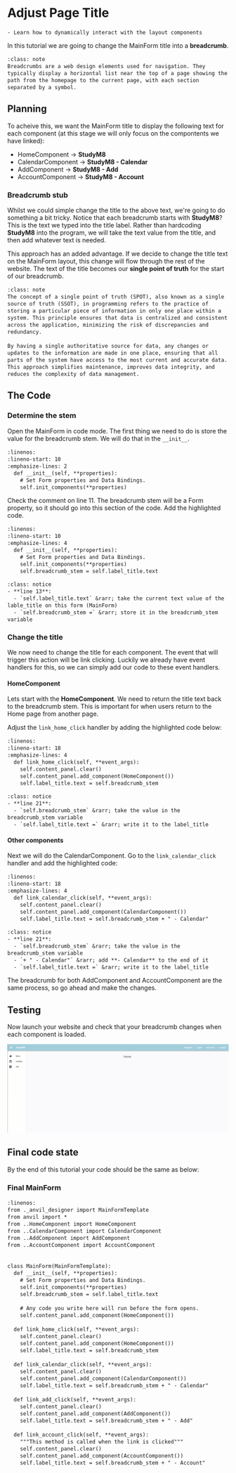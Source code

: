# Adjust Page Title

```{topic} In this tutorial you will:
- Learn how to dynamically interact with the layout components
```

In this tutorial we are going to change the MainForm title into a **breadcrumb**.

```{admonition} Website Breadcrumbs
:class: note
Breadcrumbs are a web design elements used for navigation. They typically display a horizontal list near the top of a page showing the path from the homepage to the current page, with each section separated by a symbol.
```

## Planning

To acheive this, we want the MainForm title to display the following text for each component (at this stage we will only focus on the compontents we have linked):

- HomeComponent &rarr; **StudyM8**
- CalendarComponent &rarr; **StudyM8 - Calendar**
- AddComponent &rarr; **StudyM8 - Add**
- AccountComponent &rarr; **StudyM8 - Account**

### Breadcrumb stub

Whilst we could simple change the title to the above text, we're going to do something a bit tricky. Notice that each breadcrumb starts with **StudyM8**? This is the text we typed into the title label. Rather than hardcoding **StudyM8** into the program, we will take the text value from the title, and then add whatever text is needed.

This approach has an added advantage. If we decide to change the title text on the MainForm layout, this change will flow through the rest of the website. The text of the title becomes our **single point of truth** for the start of our breadcrumb.

```{admonition} Single Point of Truth
:class: note
The concept of a single point of truth (SPOT), also known as a single source of truth (SSOT), in programming refers to the practice of storing a particular piece of information in only one place within a system. This principle ensures that data is centralized and consistent across the application, minimizing the risk of discrepancies and redundancy. 

By having a single authoritative source for data, any changes or updates to the information are made in one place, ensuring that all parts of the system have access to the most current and accurate data. This approach simplifies maintenance, improves data integrity, and reduces the complexity of data management.
```

## The Code

### Determine the stem

Open the MainForm in code mode. The first thing we need to do is store the value for the breadcrumb stem. We will do that in the `__init__`.

```{code-block} python
:linenos:
:lineno-start: 10
:emphasize-lines: 2
  def __init__(self, **properties):
    # Set Form properties and Data Bindings.
    self.init_components(**properties)
```

Check the comment on line 11. The breadcrumb stem will be a Form property, so it should go into this section of the code. Add the highlighted code.

```{code-block} python
:linenos:
:lineno-start: 10
:emphasize-lines: 4
  def __init__(self, **properties):
    # Set Form properties and Data Bindings.
    self.init_components(**properties)
    self.breadcrumb_stem = self.label_title.text
```

```{admonition} Code explaination
:class: notice
- **line 13**:
  - `self.label_title.text` &rarr; take the current text value of the lable_title on this form (MainForm)
  - `self.breadcrumb_stem =` &rarr; store it in the breadcrumb_stem variable
```

### Change the title

We now need to change the title for each component. The event that will trigger this action will be link clicking. Luckily we already have event handlers for this, so we can simply add our code to these event handlers.

#### HomeComponent

Lets start with the **HomeComponent**. We need to return the title text back to the breadcrumb stem. This is important for when users return to the Home page from another page.

Adjust the `link_home_click` handler by adding the highlighted code below:

```{code-block} python
:linenos:
:lineno-start: 18
:emphasize-lines: 4
  def link_home_click(self, **event_args):
    self.content_panel.clear()
    self.content_panel.add_component(HomeComponent())
    self.label_title.text = self.breadcrumb_stem
```

```{admonition} Code explaination
:class: notice
- **line 21**:
  - `self.breadcrumb_stem` &rarr; take the value in the breadcrumb_stem variable
  - `self.label_title.text =` &rarr; write it to the label_title
```

#### Other components

Next we will do the CalendarComponent. Go to the `link_calendar_click` handler and add the highlighted code:

```{code-block} python
:linenos:
:lineno-start: 18
:emphasize-lines: 4
  def link_calendar_click(self, **event_args):
    self.content_panel.clear()
    self.content_panel.add_component(CalendarComponent())
    self.label_title.text = self.breadcrumb_stem + " - Calendar"
```

```{admonition} Code explaination
:class: notice
- **line 21**:
  - `self.breadcrumb_stem` &rarr; take the value in the breadcrumb_stem variable
  - `+ " - Calendar"` &rarr; add **- Calendar** to the end of it
  - `self.label_title.text =` &rarr; write it to the label_title
```

The breadcrumb for both AddComponent and AccountComponent are the same process, so go ahead and make the changes.

## Testing

Now launch your website and check that your breadcrumb changes when each component is loaded.

![test](./assets/img/10/test.gif)

## Final code state

By the end of this tutorial your code should be the same as below:

### Final MainForm

```{code-block} python
:linenos:
from ._anvil_designer import MainFormTemplate
from anvil import *
from ..HomeComponent import HomeComponent
from ..CalendarComponent import CalendarComponent
from ..AddComponent import AddComponent
from ..AccountComponent import AccountComponent


class MainForm(MainFormTemplate):
  def __init__(self, **properties):
    # Set Form properties and Data Bindings.
    self.init_components(**properties)
    self.breadcrumb_stem = self.label_title.text

    # Any code you write here will run before the form opens.
    self.content_panel.add_component(HomeComponent())

  def link_home_click(self, **event_args):
    self.content_panel.clear()
    self.content_panel.add_component(HomeComponent())
    self.label_title.text = self.breadcrumb_stem

  def link_calendar_click(self, **event_args):
    self.content_panel.clear()
    self.content_panel.add_component(CalendarComponent())
    self.label_title.text = self.breadcrumb_stem + " - Calendar"

  def link_add_click(self, **event_args):
    self.content_panel.clear()
    self.content_panel.add_component(AddComponent())
    self.label_title.text = self.breadcrumb_stem + " - Add"

  def link_account_click(self, **event_args):
    """This method is called when the link is clicked"""
    self.content_panel.clear()
    self.content_panel.add_component(AccountComponent())
    self.label_title.text = self.breadcrumb_stem + " - Account"
```